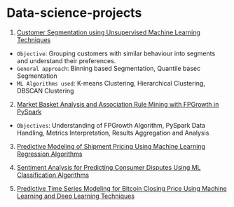 # Data-science-projects

1. [Customer Segmentation using Unsupervised Machine Learning Techniques](Customer_segmentation.ipynb) 

* `Objective`: Grouping customers with similar behaviour into segments and understand their preferences. 
* `General approach`: Binning based Segmentation, Quantile basec Segmentation
* `ML Algorithms used`: K-means Clustering, Hierarchical Clustering, DBSCAN Clustering

2. [Market Basket Analysis and Association Rule Mining with FPGrowth in PySpark](Market_Basket_Analysis_and_Association_Rule_Mining_with_FPGrowth_PySpark.ipynb)

* `Objectives`: Understanding of FPGrowth Algorithm, PySpark Data Handling, Metrics Interpretation, Results Aggregation and Analysis 


3. [Predictive Modeling of Shipment Pricing Using Machine Learning Regression Algorithms](Predictive_Modeling_of_Shipment_Pricing_using_ML_Regression.ipynb)


4. [Sentiment Analysis for Predicting Consumer Disputes Using ML Classification Algorithms](Sentiment_Analysis_for_Consumer_Dispute_Prediction.ipynb)


5. [Predictive Time Series Modeling for Bitcoin Closing Price Using Machine Learning and Deep Learning Techniques](Predictive_Time_series_modeling.ipynb)